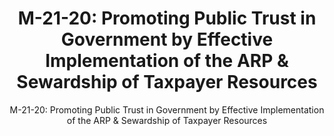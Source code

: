 ---
layout: resources-landing
title: "M-21-20: Promoting Public Trust in Government by Effective Implementation of the ARP & Sewardship of Taxpayer Resources"
subtitle: "M-21-20: Promoting Public Trust in Government by Effective Implementation of the ARP & Sewardship of Taxpayer Resources"
external_link: https://www.whitehouse.gov/wp-content/uploads/2021/03/M_21_20.pdf
filters: major-legislation memorandum omb 2021
fiscal_year: 2021
---